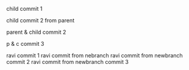 child commit 1

child commit 2 from parent

parent & child commit 2

p & c commit 3

ravi commit 1
ravi commit from nebranch
ravi commit from newbranch commit 2
ravi commit from newbranch commit 3
